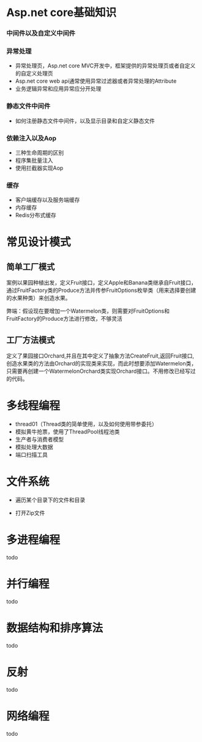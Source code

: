 # Asp.net core基础知识

### 中间件以及自定义中间件

### 异常处理

* 异常处理页，Asp.net core MVC开发中，框架提供的异常处理页或者自定义的自定义处理页
* Asp.net core web api通常使用异常过滤器或者异常处理的Attribute
* 业务逻辑异常和应用异常应分开处理

### 静态文件中间件

* 如何注册静态文件中间件，以及显示目录和自定义静态文件

### 依赖注入以及Aop

* 三种生命周期的区别
* 程序集批量注入
* 使用拦截器实现Aop

### 缓存

* 客户端缓存以及服务端缓存
* 内存缓存
* Redis分布式缓存

# 常见设计模式

## 简单工厂模式

案例以果园种植出发，定义Fruit接口，定义Apple和Banana类继承自Fruit接口，通过FruitFactory类的Produce方法并传参FruitOptions枚举类（用来选择要创建的水果种类）来创造水果。

弊端：假设现在要增加一个Watermelon类，则需要对FruitOptions和FruitFactory的Produce方法进行修改，不够灵活

## 工厂方法模式

定义了果园接口Orchard,并且在其中定义了抽象方法CreateFruit,返回Fruit接口,创造水果类的方法由Orchard的实现类来实现，而此时想要添加Watermelon类，只需要再创建一个WatermelonOrchard类实现Orchard接口。不用修改已经写过的代码。

# 多线程编程

* thread01（Thread类的简单使用，以及如何使用带参委托）
* 模拟黄牛抢票，使用了ThreadPool线程池类
* 生产者与消费者模型 
* 模拟处理大数据
* 端口扫描工具

# 文件系统

* 遍历某个目录下的文件和目录

* 打开Zip文件

# 多进程编程

todo

# 并行编程

todo

# 数据结构和排序算法

todo

# 反射

todo

# 网络编程

todo
